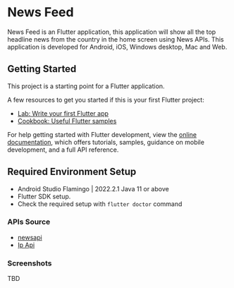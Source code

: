 # News Feed

News Feed is an Flutter application, this application will show all the top headline news from the country in the home screen using News APIs. This application is developed for Android, iOS, Windows desktop, Mac and Web.

## Getting Started

This project is a starting point for a Flutter application.

A few resources to get you started if this is your first Flutter project:

- [Lab: Write your first Flutter app](https://docs.flutter.dev/get-started/codelab)
- [Cookbook: Useful Flutter samples](https://docs.flutter.dev/cookbook)

For help getting started with Flutter development, view the
[online documentation](https://docs.flutter.dev/), which offers tutorials,
samples, guidance on mobile development, and a full API reference.

## Required Environment Setup
* Android Studio Flamingo | 2022.2.1 Java 11 or above
* Flutter SDK setup.
* Check the required setup with `flutter doctor` command

### APIs Source
* [newsapi](https://newsapi.org/)
* [Ip Api](http://ip-api.com/json)

### Screenshots
TBD
